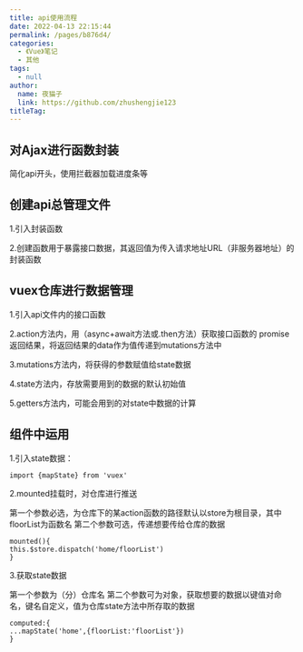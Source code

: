 ```yaml
---
title: api使用流程
date: 2022-04-13 22:15:44
permalink: /pages/b876d4/
categories: 
  - 《Vue》笔记
  - 其他
tags: 
  - null
author: 
  name: 夜猫子
  link: https://github.com/zhushengjie123
titleTag: 
---
```

## 对Ajax进行函数封装

简化api开头，使用拦截器加载进度条等

## 创建api总管理文件

1.引入封装函数

2.创建函数用于暴露接口数据，其返回值为传入请求地址URL（非服务器地址）的封装函数

## vuex仓库进行数据管理

1.引入api文件内的接口函数

2.action方法内，用（async+await方法或.then方法）获取接口函数的
promise返回结果，将返回结果的data作为值传递到mutations方法中

3.mutations方法内，将获得的参数赋值给state数据

4.state方法内，存放需要用到的数据的默认初始值

5.getters方法内，可能会用到的对state中数据的计算

## 组件中运用

1.引入state数据：

```
import {mapState} from 'vuex'
```

2.mounted挂载时，对仓库进行推送

第一个参数必选，为仓库下的某action函数的路径默认以store为根目录，其中floorList为函数名
第二个参数可选，传递想要传给仓库的数据

```
mounted(){
this.$store.dispatch('home/floorList')
}
```

3.获取state数据

第一个参数为（分）仓库名
第二个参数可为对象，获取想要的数据以键值对命名，键名自定义，值为仓库state方法中所存取的数据

```
computed:{
...mapState('home',{floorList:'floorList'})
}
```